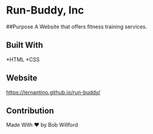 # Run-Buddy, Inc

##Purpose
A Website that offers fitness training services.

## Built With
*HTML
*CSS

## Website
https://lernantino.github.io/run-buddy/

## Contribution
Made With ❤️ by Bob Willford

